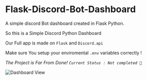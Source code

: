 # Flask-Discord-Bot-Dashboard
A simple discord Bot dashboard created in Flask Python.

So this is a Simple Discord Python Dashboard

Our Full app is made on `Flask` and `Discord.api`

Make sure You setup your enviromental `.env` variables correctly !

_The Project is Far From Done!_
_`Current Status : Not completed 🔴`_

![Dashboard View](https://cdn.discordapp.com/attachments/885938706568077323/935181350418415626/unknown.png)

